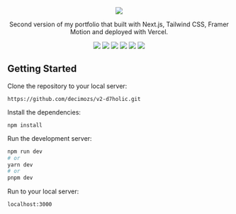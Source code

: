 <p align="center">
   <div align="center">
      <img src="https://github.com/decimozs/v2-d7holic/assets/106976520/79cffb7d-5067-48e0-a34a-a3651b1c1d84"/>
   </div>
   <p align="center">Second version of my portfolio that built with Next.js, Tailwind CSS, Framer Motion and deployed with Vercel.</p>
   <div align="center">
      <img src="https://img.shields.io/badge/typescript-%23007ACC.svg?style=for-the-badge&logo=typescript&logoColor=white"/>
      <img src="https://img.shields.io/badge/react-%2320232a.svg?style=for-the-badge&logo=react&logoColor=%2361DAFB"/>
      <img src="https://img.shields.io/badge/Next-black?style=for-the-badge&logo=next.js&logoColor=white"/>
      <img src="https://img.shields.io/badge/tailwindcss-%2338B2AC.svg?style=for-the-badge&logo=tailwind-css&logoColor=white"/>
      <img src="https://img.shields.io/badge/Framer-black?style=for-the-badge&logo=framer&logoColor=blue"/>
      <img src="https://img.shields.io/badge/vercel-%23000000.svg?style=for-the-badge&logo=vercel&logoColor=white"/>
   </div>

## Getting Started
Clone the repository to your local server:
```
https://github.com/decimozs/v2-d7holic.git
```

Install the dependencies:
```
npm install
```

Run the development server:
```bash
npm run dev
# or
yarn dev
# or
pnpm dev
```

Run to your local server:
```
localhost:3000
```

